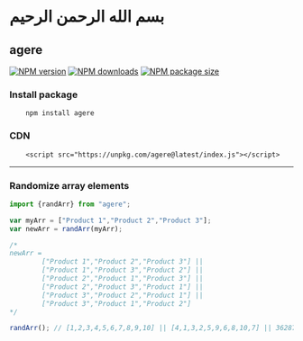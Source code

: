 ﻿# بسم الله الرحمن الرحيم
## agere

[![NPM version][npm-version-img]][npm-url]
[![NPM downloads][npm-downloads-img]][npm-downloads-url]
[![NPM package size][npm-size-img]][npm-code]




### Install package
        npm install agere

### CDN
        <script src="https://unpkg.com/agere@latest/index.js"></script>
---
### Randomize array elements
```javascript
import {randArr} from "agere";

var myArr = ["Product 1","Product 2","Product 3"];
var newArr = randArr(myArr);

/* 
newArr = 
        ["Product 1","Product 2","Product 3"] ||
        ["Product 1","Product 3","Product 2"] ||
        ["Product 2","Product 1","Product 3"] ||
        ["Product 2","Product 3","Product 1"] ||
        ["Product 3","Product 2","Product 1"] ||
        ["Product 3","Product 1","Product 2"]
*/

randArr(); // [1,2,3,4,5,6,7,8,9,10] || [4,1,3,2,5,9,6,8,10,7] || 3628798 others   (10!)
```


[npm-downloads-img]: https://img.shields.io/npm/dt/agere?logo=npm
[npm-version-img]: https://img.shields.io/npm/v/agere?color=red
[npm-size-img]: https://img.shields.io/bundlephobia/min/agere
[npm-url]: https://www.npmjs.com/package/agere?activeTab=readme
[npm-code]: https://www.npmjs.com/package/agere?activeTab=code
[npm-downloads-url]: https://npmcharts.com/compare/agere?minimal=true